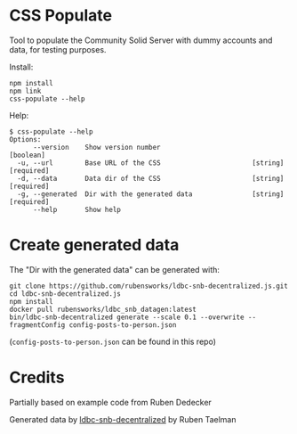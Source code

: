 # CSS Populate


Tool to populate the Community Solid Server with dummy accounts and data, for testing purposes.

Install:

```
npm install
npm link
css-populate --help
```

Help:

```
$ css-populate --help
Options:
      --version    Show version number                                 [boolean]
  -u, --url        Base URL of the CSS                       [string] [required]
  -d, --data       Data dir of the CSS                       [string] [required]
  -g, --generated  Dir with the generated data               [string] [required]
      --help       Show help
```

# Create generated data

The "Dir with the generated data" can be generated with:

```
git clone https://github.com/rubensworks/ldbc-snb-decentralized.js.git
cd ldbc-snb-decentralized.js
npm install
docker pull rubensworks/ldbc_snb_datagen:latest
bin/ldbc-snb-decentralized generate --scale 0.1 --overwrite --fragmentConfig config-posts-to-person.json
```

(`config-posts-to-person.json` can be found in this repo)

# Credits

Partially based on example code from Ruben Dedecker

Generated data by [ldbc-snb-decentralized](https://github.com/rubensworks/ldbc-snb-decentralized.js) by Ruben Taelman

